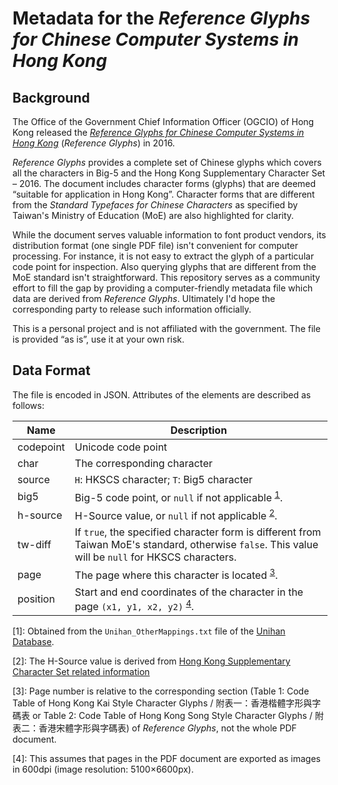 # Metadata for the *Reference Glyphs for Chinese Computer Systems in Hong Kong*

## Background

The Office of the Government Chief Information Officer (OGCIO) of Hong Kong released the *[Reference Glyphs for Chinese Computer Systems in Hong Kong](https://www.ogcio.gov.hk/en/our_work/business/tech_promotion/ccli/cliac/reference_glyphs.html)* (*Reference Glyphs*) in 2016.

*Reference Glyphs* provides a complete set of Chinese glyphs which covers all the characters in Big-5 and the Hong Kong Supplementary Character Set – 2016. The document includes character forms (glyphs) that are deemed “suitable for application in Hong Kong”. Character forms that are different from the *Standard Typefaces for Chinese Characters* as specified by Taiwan's Ministry of Education (MoE) are also highlighted for clarity.

While the document serves valuable information to font product vendors, its distribution format (one single PDF file) isn't convenient for computer processing. For instance, it is not easy to extract the glyph of a particular code point for inspection. Also querying glyphs that are different from the MoE standard isn't straightforward. This repository serves as a community effort to fill the gap by providing a computer-friendly metadata file which data are derived from *Reference Glyphs*. Ultimately I'd hope the corresponding party to release such information officially.

This is a personal project and is not affiliated with the government. The file is provided “as is”, use it at your own risk.

## Data Format

The file is encoded in JSON. Attributes of the elements are described as follows:

| Name       | Description | 
| ---------- | ----------- |
| codepoint  | Unicode code point
| char       | The corresponding character
| source     | `H`: HKSCS character; `T`: Big5 character 
| big5       | Big-5 code point, or `null` if not applicable <sup>[1](#footnote-big5)</sup>.
| h-source   | H-Source value, or `null` if not applicable <sup>[2](#footnote-hsource)</sup>.
| tw-diff    | If `true`, the specified character form is different from Taiwan MoE's standard, otherwise `false`. This value will be `null` for HKSCS characters.
| page       | The page where this character is located <sup>[3](#footnote-page)</sup>.
| position   | Start and end coordinates of the character in the page `(x1, y1, x2, y2)` <sup>[4](#footnote-coordinates)</sup>.

<a name="footnote-big5">[1]</a>: Obtained from the `Unihan_OtherMappings.txt` file of the [Unihan Database](http://www.unicode.org/versions/components-9.0.0.html).

<a name="footnote-hsource">[2]</a>: The H-Source value is derived from [Hong Kong Supplementary Character Set related information](https://data.gov.hk/tc-data/dataset/hk-ogcio-st_div_01-hong-kong-supplementary-character-set-related-information)

<a name="footnote-page">[3]</a>: Page number is relative to the corresponding section (Table 1: Code Table of Hong Kong Kai Style Character Glyphs / 附表一：香港楷體字形與字碼表 or Table 2: Code Table of Hong Kong Song Style Character Glyphs / 附表二：香港宋體字形與字碼表) of *Reference Glyphs*, not the whole PDF document.

<a name="footnote-coordinates">[4]</a>: This assumes that pages in the PDF document are exported as images in 600dpi (image resolution: 5100×6600px).
